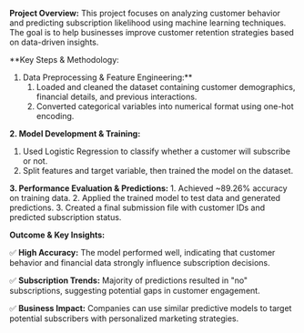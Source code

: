 **Project Overview:**
This project focuses on analyzing customer behavior and predicting subscription likelihood using machine learning techniques. The goal is to help businesses improve customer retention strategies based on data-driven insights.

**Key Steps & Methodology:
1. Data Preprocessing & Feature Engineering:**
   1. Loaded and cleaned the dataset containing customer demographics, financial details, and previous interactions.
   2. Converted categorical variables into numerical format using one-hot encoding.

**2. Model Development & Training:**
   1. Used Logistic Regression to classify whether a customer will subscribe or not.
   2. Split features and target variable, then trained the model on the dataset.

**3. Performance Evaluation & Predictions:**
    1. Achieved ~89.26% accuracy on training data.
    2. Applied the trained model to test data and generated predictions.
    3. Created a final submission file with customer IDs and predicted subscription status.

**Outcome & Key Insights:**

✅ **High Accuracy:** The model performed well, indicating that customer behavior and financial data strongly influence subscription decisions.

✅ **Subscription Trends:** Majority of predictions resulted in "no" subscriptions, suggesting potential gaps in customer engagement.

✅ **Business Impact:** Companies can use similar predictive models to target potential subscribers with personalized marketing strategies.
